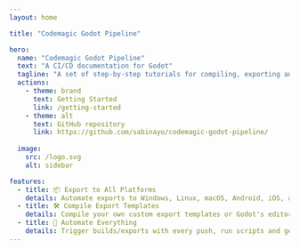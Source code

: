 ```yaml
---
layout: home

title: "Codemagic Godot Pipeline"

hero:
  name: "Codemagic Godot Pipeline"
  text: "A CI/CD documentation for Godot"
  tagline: "A set of step-by-step tutorials for compiling, exporting and deploying Godot projects using Codemagic."
  actions:
    - theme: brand
      text: Getting Started
      link: /getting-started
    - theme: alt
      text: GitHub repository
      link: https://github.com/sabinayo/codemagic-godot-pipeline/
  
  image:
    src: /logo.svg
    alt: sidebar

features:
  - title: 📦 Export to All Platforms
    details: Automate exports to Windows, Linux, macOS, Android, iOS, and Web using Codemagic build machines.
  - title: 🛠️ Compile Export Templates
    details: Compile your own custom export templates or Godot's editor using Codemagic's build machines.
  - title: 🤖 Automate Everything
    details: Trigger builds/exports with every push, run scripts and get effortlessly downloadable artifacts and much more!
---
```


<style>
:root {
  --vp-home-hero-name-color: transparent;
  --vp-home-hero-name-background: #E96417;
}
</style>